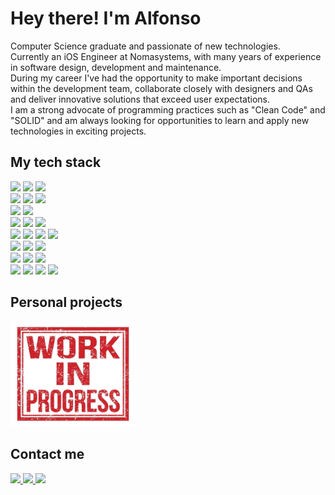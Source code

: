 # Hey there! I'm Alfonso

Computer Science graduate and passionate of new technologies. <br/>
Currently an iOS Engineer at Nomasystems, with many years of experience in software design, development and maintenance. <br/>
During my career I've had the opportunity to make important decisions within the development team, collaborate closely with designers and QAs and deliver innovative solutions that exceed user expectations. <br/>
I am a strong advocate of programming practices such as "Clean Code" and "SOLID" and am always looking for opportunities to learn and apply new technologies in exciting projects. <br/>

## My tech stack

<img src="https://img.shields.io/badge/iOS-3b3939?style=for-the-badge&logo=apple&logoColor=ffffff" /> <img src="https://img.shields.io/badge/macos-ffffff?style=for-the-badge&logo=macos&logoColor=000" /> <img src="https://img.shields.io/badge/Linux-e3ce10?style=for-the-badge&logo=linux&logoColor=000" /> <br/>
<img src="https://img.shields.io/badge/Swift-f72d00?style=for-the-badge&logo=Swift&logoColor=FFFFFF" /> <img src="https://img.shields.io/badge/objective%20c-706d6d?style=for-the-badge&logo=objective-c&logoColor=FFFFFF" /> <img src="https://img.shields.io/badge/Shell_Script-3b3939?style=for-the-badge&logo=gnu-bash&logoColor=white" /><br/>
<img src="https://img.shields.io/badge/uikit-3ba4f5?style=for-the-badge&logo=uikit&logoColor=ffffff" /> <img src="https://img.shields.io/badge/swiftui-f5823b?style=for-the-badge&logo=swift&logoColor=ffffff" /> <br/>
<img src="https://img.shields.io/badge/Xcode-2e75b3?style=for-the-badge&logo=Xcode&logoColor=FFFFFF" /> <img src="https://img.shields.io/badge/Visual%20studio%20code-14bdfa?style=for-the-badge&logo=visual%20studio%20code&logoColor=ffffff" /> <img src="https://img.shields.io/badge/App_Store_Publishing-ffffff?style=for-the-badge&logo=app%20store" /> <br/>
<img src="https://img.shields.io/badge/Postman-FF6C37?style=for-the-badge&logo=Postman&logoColor=white" /> <img src="https://img.shields.io/badge/git-ff0000?style=for-the-badge&logo=git&logoColor=ffffff" /> <img src="https://img.shields.io/badge/github-8400ff?style=for-the-badge&logo=github&logoColor=ffffff" /> <img src="https://img.shields.io/badge/Swagger-37a308?style=for-the-badge&logo=swagger&logoColor=ffffff" /> <br/>
<img src="https://img.shields.io/badge/github%20actions-367d2e?style=for-the-badge&logo=GitHub%20actions&logoColor=ffffff" /> <img src="https://img.shields.io/badge/bitrise-562c7d?style=for-the-badge&logo=bitrise&logoColor=ffffff" /> <img src="https://img.shields.io/badge/fastlane-85fc49?style=for-the-badge&logo=fastlane&logoColor=000" /> <br/>
<img src="https://img.shields.io/badge/sonarqube-852a65?style=for-the-badge&logo=sonarqube&logoColor=ffffff" /> <img src="https://img.shields.io/badge/Firebase-3993fa?style=for-the-badge&logo=firebase" /> <img src="https://img.shields.io/badge/swiftlint-ce2ad4?style=for-the-badge&logo=swift&logoColor=ffffff" /> <br/>
<img src="https://img.shields.io/badge/Jira-0052CC?style=for-the-badge&logo=Jira&logoColor=white" /> <img src="https://img.shields.io/badge/figma-82faa6?style=for-the-badge&logo=figma&logoColor=000" /> <img src="https://img.shields.io/badge/Confluence-0052CC?style=for-the-badge&logo=Confluence&logoColor=FFFFFF" /> <img src="https://img.shields.io/badge/chat%20gpt-8acfb0?style=for-the-badge&logo=openai&logoColor=000000" /> <br/>

## Personal projects

<img src="https://github.com/bzas/bzas/blob/main/Work_in_Progress.png" width="200" />

## Contact me

<a href="https://github.com/bzas/bzas/raw/main/Resume.pdf"> <img src="https://img.shields.io/badge/my_resume-e3ce10?style=for-the-badge&logo=rectangle&logoColor=000" /> </a>
<a href="https://www.linkedin.com/in/alfonso-boizas/"> <img src="https://img.shields.io/badge/linkedin-%230077B5.svg?&style=for-the-badge&logo=linkedin&logoColor=white" /> </a>
<a href="mailto:boizasal@gmail.com"> <img src="https://img.shields.io/badge/boizasal@gmail.com-%23D14836.svg?&style=for-the-badge&logo=gmail&logoColor=white" /> </a>
